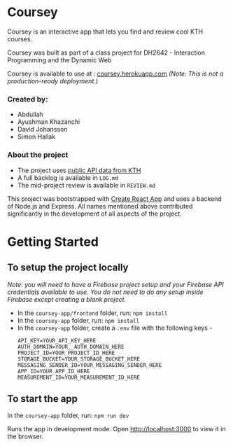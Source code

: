 # Coursey

Coursey is an interactive app that lets you find and review cool KTH courses.

Coursey was built as part of a class project for DH2642 - Interaction Programming and the Dynamic Web

Coursey is available to use at : [coursey.herokuapp.com](http://coursey.herokuapp.com) _(Note: This is not a production-ready deployment.)_



### Created by:

- Abdullah
- Ayushman Khazanchi
- David Johansson
- Simon Hallak

### About the project
- The project uses [public API data from KTH](https://www.kth.se/api/)
- A full backlog is available in `LOG.md` 
- The mid-project review is available in `REVIEW.md`

This project was bootstrapped with [Create React App](https://github.com/facebook/create-react-app) and uses a backend of Node.js and Express. All names mentioned above contributed significantly in the development of all aspects of the project.


# Getting Started
## To setup the project locally

_Note: you will need to have a Firebase project setup and your Firebase API credentials available to use. You do not need to do any setup inside Firebase except creating a blank project._

- In the `coursey-app/frontend` folder, run: `npm install`
- In the `coursey-app` folder, run: `npm install`
- In the `coursey-app` folder, create a `.env` file with the following keys -
    ```
    API_KEY=YOUR_API_KEY_HERE
    AUTH_DOMAIN=YOUR__AUTH_DOMAIN_HERE
    PROJECT_ID=YOUR_PROJECT_ID_HERE
    STORAGE_BUCKET=YOUR_STORAGE_BUCKET_HERE
    MESSAGING_SENDER_ID=YOUR_MESSAGING_SENDER_HERE
    APP_ID=YOUR_APP_ID_HERE
    MEASUREMENT_ID=YOUR_MEASUREMENT_ID_HERE
    ```
## To start the app

In the `coursey-app` folder, run: `npm run dev`

Runs the app in development mode. Open [http://localhost:3000](http://localhost:3000) to view it in the browser.
